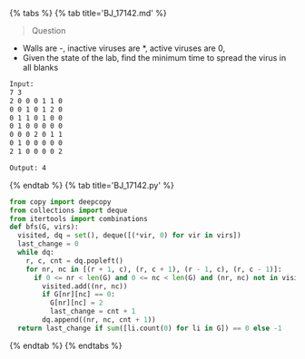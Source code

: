 {% tabs %}
{% tab title='BJ_17142.md' %}

> Question

* Walls are -, inactive viruses are *, active viruses are 0,
* Given the state of the lab, find the minimum time to spread the virus in all blanks

```txt
Input:
7 3
2 0 0 0 1 1 0
0 0 1 0 1 2 0
0 1 1 0 1 0 0
0 1 0 0 0 0 0
0 0 0 2 0 1 1
0 1 0 0 0 0 0
2 1 0 0 0 0 2

Output: 4
```

{% endtab %}
{% tab title='BJ_17142.py' %}

```py
from copy import deepcopy
from collections import deque
from itertools import combinations
def bfs(G, virs):
  visited, dq = set(), deque([(*vir, 0) for vir in virs])
  last_change = 0
  while dq:
    r, c, cnt = dq.popleft()
    for nr, nc in [(r + 1, c), (r, c + 1), (r - 1, c), (r, c - 1)]:
      if 0 <= nr < len(G) and 0 <= nc < len(G) and (nr, nc) not in visited and G[nr][nc] != 1:
        visited.add((nr, nc))
        if G[nr][nc] == 0:
          G[nr][nc] = 2
          last_change = cnt + 1
        dq.append((nr, nc, cnt + 1))
  return last_change if sum([li.count(0) for li in G]) == 0 else -1
```

{% endtab %}
{% endtabs %}
